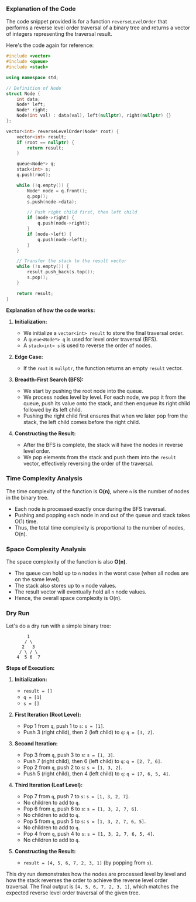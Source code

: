 ### Explanation of the Code

The code snippet provided is for a function `reverseLevelOrder` that performs a reverse level order traversal of a binary tree and returns a vector of integers representing the traversal result.

Here's the code again for reference:

```cpp
#include <vector>
#include <queue>
#include <stack>

using namespace std;

// Definition of Node
struct Node {
    int data;
    Node* left;
    Node* right;
    Node(int val) : data(val), left(nullptr), right(nullptr) {}
};

vector<int> reverseLevelOrder(Node* root) {
    vector<int> result;
    if (root == nullptr) {
        return result;
    }

    queue<Node*> q;
    stack<int> s;
    q.push(root);

    while (!q.empty()) {
        Node* node = q.front();
        q.pop();
        s.push(node->data);

        // Push right child first, then left child
        if (node->right) {
            q.push(node->right);
        }
        if (node->left) {
            q.push(node->left);
        }
    }

    // Transfer the stack to the result vector
    while (!s.empty()) {
        result.push_back(s.top());
        s.pop();
    }

    return result;
}
```

**Explanation of how the code works:**

1. **Initialization:**
   - We initialize a `vector<int> result` to store the final traversal order.
   - A `queue<Node*> q` is used for level order traversal (BFS).
   - A `stack<int> s` is used to reverse the order of nodes.

2. **Edge Case:**
   - If the `root` is `nullptr`, the function returns an empty `result` vector.

3. **Breadth-First Search (BFS):**
   - We start by pushing the root node into the queue.
   - We process nodes level by level. For each node, we pop it from the queue, push its value onto the stack, and then enqueue its right child followed by its left child.
   - Pushing the right child first ensures that when we later pop from the stack, the left child comes before the right child.

4. **Constructing the Result:**
   - After the BFS is complete, the stack will have the nodes in reverse level order.
   - We pop elements from the stack and push them into the `result` vector, effectively reversing the order of the traversal.

### Time Complexity Analysis

The time complexity of the function is **O(n)**, where `n` is the number of nodes in the binary tree.

- Each node is processed exactly once during the BFS traversal.
- Pushing and popping each node in and out of the queue and stack takes O(1) time.
- Thus, the total time complexity is proportional to the number of nodes, O(n).

### Space Complexity Analysis

The space complexity of the function is also **O(n)**.

- The queue can hold up to `n` nodes in the worst case (when all nodes are on the same level).
- The stack also stores up to `n` node values.
- The result vector will eventually hold all `n` node values.
- Hence, the overall space complexity is O(n).

### Dry Run

Let's do a dry run with a simple binary tree:

```
        1
       / \
      2   3
     / \ / \
    4  5 6  7
```

**Steps of Execution:**

1. **Initialization:**
   - `result = []`
   - `q = [1]`
   - `s = []`

2. **First Iteration (Root Level):**
   - Pop 1 from `q`, push 1 to `s`: `s = [1]`.
   - Push 3 (right child), then 2 (left child) to `q`: `q = [3, 2]`.

3. **Second Iteration:**
   - Pop 3 from `q`, push 3 to `s`: `s = [1, 3]`.
   - Push 7 (right child), then 6 (left child) to `q`: `q = [2, 7, 6]`.
   - Pop 2 from `q`, push 2 to `s`: `s = [1, 3, 2]`.
   - Push 5 (right child), then 4 (left child) to `q`: `q = [7, 6, 5, 4]`.

4. **Third Iteration (Leaf Level):**
   - Pop 7 from `q`, push 7 to `s`: `s = [1, 3, 2, 7]`.
   - No children to add to `q`.
   - Pop 6 from `q`, push 6 to `s`: `s = [1, 3, 2, 7, 6]`.
   - No children to add to `q`.
   - Pop 5 from `q`, push 5 to `s`: `s = [1, 3, 2, 7, 6, 5]`.
   - No children to add to `q`.
   - Pop 4 from `q`, push 4 to `s`: `s = [1, 3, 2, 7, 6, 5, 4]`.
   - No children to add to `q`.

5. **Constructing the Result:**
   - `result = [4, 5, 6, 7, 2, 3, 1]` (by popping from `s`).

This dry run demonstrates how the nodes are processed level by level and how the stack reverses the order to achieve the reverse level order traversal. The final output is `[4, 5, 6, 7, 2, 3, 1]`, which matches the expected reverse level order traversal of the given tree.
